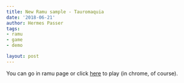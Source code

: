 ```yaml
---
title: New Ramu sample - Tauromaquia
date: '2018-06-21'
author: Hermes Passer
tags:
- ramu
- game
- demo

layout: post
---
```


You can go in ramu page or click [here]({{site.url}}/{{site.baseurl}}p/ramu/tauromaquia) to play (in chrome, of course).
